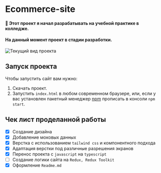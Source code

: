 # Ecommerce-site

#### :star2: Этот проект я начал разрабатывать на учебной практике в колледже.
#### На данный момент проект в стадии разработки.

![Текущий вид проекта](https://i.postimg.cc/YqSjDj81/Screenshot-1.png "Текущий вид проекта")

## Запуск проекта

Чтобы запустить сайт вам нужно:

1.  Скачать проект.
2.  Запустить `index.html` в любом современном браузере, или, если у вас установлен пакетный менеджер [npm](https://www.npmjs.com/) прописать в консоли `npm start`.

## Чек лист проделанной работы

- [X] Создание дизайна
- [X] Добавление моковых данных
- [X] Верстка с использованием `tailwind css` и компонентного подхода
- [X] Адаптация верстки под различные разрешения экранов
- [X] Перенос проекта с `javascript` на `typescript`
- [ ] Создание логики сайта на `Redux, Redux Toolkit`
- [X] Оформление `Readme.md`
